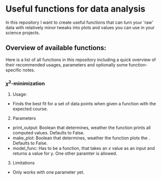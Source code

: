 # Useful functions for data analysis

In this repository I want to create useful functions that can turn your 'raw' data with relatively minor tweaks into plots and values you can use in your science projects.

## Overview of available functions:

Here is a list of all functions in this repository including a quick overview of their recommended usages, parameters and optionally some function-specific notes.

### $\chi^2$-minimization
1. Usage:
- Finds the best fit for a set of data points when given a function with the expected course.

2. Parameters
- print_output: Boolean that determines, weather the function prints all computed values. Defaults to False.
- make_plot: Boolean that determines, weather the function plots the . Defaults to False.
- model_func: Has to be a function, that takes an $x$ value as an input and returns a value for y. One other paramter is allowed.

3. Limitations
- Only works with one parameter yet.
